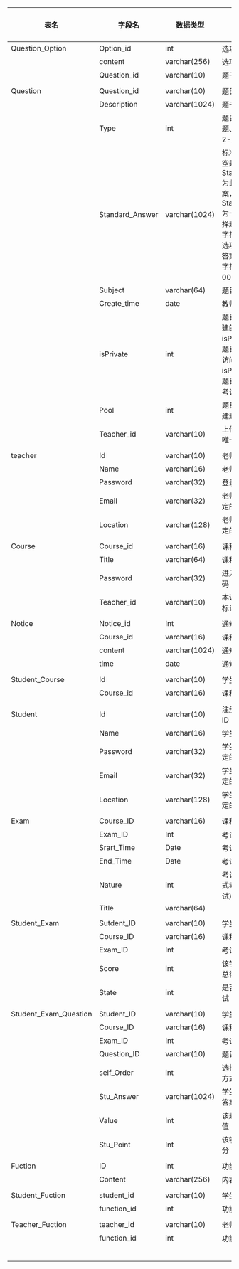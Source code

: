 | 表名                  | 字段名          | 数据类型      | 字段说明                                                                                                                                                                                    | 备注(说明 PK,FK) |
| --------------------- | --------------- | ------------- | ------------------------------------------------------------------------------------------------------------------------------------------------------------------------------------------- | :--------------- |
| Question_Option       | Option_id       | int           | 选项的唯一标识符                                                                                                                                                                            | PK               |
|                       | content         | varchar(256)  | 选项的内容                                                                                                                                                                                  |                  |
|                       | Question_id     | varchar(10)   | 题干的标识符                                                                                                                                                                                | PK FK            |
|                       |                 |               |                                                                                                                                                                                             |                  |
| Question              | Question_id     | varchar(10)   | 题目的标识符                                                                                                                                                                                | PK               |
|                       | Description     | varchar(1024) | 题干                                                                                                                                                                                        |                  |
|                       | Type            | int           | 题目类型（0-选择题、1-填空题、2-大题）                                                                                                                                                      |                  |
|                       | Standard_Answer | varchar(1024) | 标准答案（对于填空题和大题，Standard_Answer 为此题的实际答案，对于选择题，Standard_Answer 为一串能够表现选择题答案的二进制字符串，例如题目选项有 ABCDEF，答案为 CD，则此字符串为 00110000） |                  |
|                       | Subject         | varchar(64)   | 题目附属学科名                                                                                                                                                                              |                  |
|                       | Create_time     | date          | 教师上传题目日期                                                                                                                                                                            |                  |
|                       | isPrivate       | int           | 题目是否为教师创建的私人题库（即 isPrivate 为 0 的题目可供模拟考试访问，而 isPrivate 为 1 的题目仅可以供正式考试访问）                                                                      |                  |
|                       | Pool            | int           | 题目所属的教师创建题库编号                                                                                                                                                                  |                  |
|                       | Teacher_id      | varchar(10)   | 上传此题目的教师唯一标识                                                                                                                                                                    | FK               |
|                       |                 |               |                                                                                                                                                                                             |                  |
| teacher               | Id              | varchar(10)   | 老师的唯一标识符                                                                                                                                                                            | PK               |
|                       | Name            | varchar(16)   | 老师的名字                                                                                                                                                                                  |                  |
|                       | Password        | varchar(32)   | 登录注册的密码                                                                                                                                                                              |                  |
|                       | Email           | varchar(32)   | 老师注册时自己设定的邮箱                                                                                                                                                                    |                  |
|                       | Location        | varchar(128)  | 老师注册时自己设定的住址                                                                                                                                                                    |                  |
|                       |                 |               |                                                                                                                                                                                             |                  |
| Course                | Course_id       | varchar(16)   | 课程的唯一标识符                                                                                                                                                                            | PK               |
|                       | Title           | varchar(64)   | 课程名称                                                                                                                                                                                    |                  |
|                       | Password        | varchar(32)   | 进入课程需要的密码                                                                                                                                                                          |                  |
|                       | Teacher_id      | varchar(10)   | 本课程老师的唯一标识符                                                                                                                                                                      | FK               |
|                       |                 |               |                                                                                                                                                                                             |                  |
| Notice                | Notice_id       | Int           | 通知的唯一标识符                                                                                                                                                                            | PK               |
|                       | Course_id       | varchar(16)   | 课程的唯一标识符                                                                                                                                                                            | PK FK            |
|                       | content         | varchar(1024) | 通知的内容                                                                                                                                                                                  |                  |
|                       | time            | date          | 通知发布的时间                                                                                                                                                                              |                  |
|                       |                 |               |                                                                                                                                                                                             |                  |
| Student_Course        | Id              | varchar(10)   | 学生的唯一标识符                                                                                                                                                                            | PK FK            |
|                       | Course_id       | varchar(16)   | 课程的唯一标识符                                                                                                                                                                            | PK FK            |
|                       |                 |               |                                                                                                                                                                                             |                  |
| Student               | Id              | varchar(10)   | 注册时系统分配的 ID（七位数）                                                                                                                                                               | PK               |
|                       | Name            | varchar(16)   | 学生真实姓名                                                                                                                                                                                |                  |
|                       | Password        | varchar(32)   | 学生注册时自己设定的密码                                                                                                                                                                    |                  |
|                       | Email           | varchar(32)   | 学生注册时自己设定的邮箱                                                                                                                                                                    |                  |
|                       | Location        | varchar(128)  | 学生注册时自己设定的住址                                                                                                                                                                    |                  |
|                       |                 |               |                                                                                                                                                                                             |                  |
| Exam                  | Course_ID       | varchar(16)   | 课程的编号                                                                                                                                                                                  | PK FK            |
|                       | Exam_ID         | Int           | 考试的编号                                                                                                                                                                                  | PK               |
|                       | Srart_Time      | Date          | 考试的开始时间                                                                                                                                                                              |                  |
|                       | End_Time        | Date          | 考试的结束时间                                                                                                                                                                              |                  |
|                       | Nature          | int           | 考试的性质(1-正式考试 0-模拟考试)                                                                                                                                                           |                  |
|                       | Title           | varchar(64)   |                                                                                                                                                                                             |                  |
|                       |                 |               |                                                                                                                                                                                             |                  |
| Student_Exam          | Sutdent_ID      | varchar(10)   | 学生的 ID                                                                                                                                                                                   | PK FK            |
|                       | Course_ID       | varchar(16)   | 课程编号                                                                                                                                                                                    | PK FK            |
|                       | Exam_ID         | Int           | 考试编号                                                                                                                                                                                    | PK FK            |
|                       | Score           | int           | 该学生该次考试的总得分                                                                                                                                                                      |                  |
|                       | State           | int           | 是否参加了该次考试                                                                                                                                                                          |                  |
|                       |                 |               |                                                                                                                                                                                             |                  |
| Student_Exam_Question | Student_ID      | varchar(10)   | 学生的 ID                                                                                                                                                                                   | PK FK            |
|                       | Course_ID       | varchar(16)   | 课程编号                                                                                                                                                                                    | PK FK            |
|                       | Exam_ID         | Int           | 考试编号                                                                                                                                                                                    | PK FK            |
|                       | Question_ID     | varchar(10)   | 题目编号                                                                                                                                                                                    | PK FK            |
|                       | self_Order      | int           | 选择题选项的打乱方式                                                                                                                                                                        |                  |
|                       | Stu_Answer      | varchar(1024) | 学生对该题作出的答案                                                                                                                                                                        |                  |
|                       | Value           | Int           | 该题在试卷中的分值                                                                                                                                                                          |                  |
|                       | Stu_Point       | Int           | 该学生这道题的得分                                                                                                                                                                          |                  |
|                       |                 |               |                                                                                                                                                                                             |                  |
| Fuction               | ID              | int           | 功能编号                                                                                                                                                                                    | PK               |
|                       | Content         | varchar(256)  | 内容描述                                                                                                                                                                                    |                  |
|                       |                 |               |                                                                                                                                                                                             |                  |
| Student_Fuction       | student_id      | varchar(10)   | 学生学号                                                                                                                                                                                    | PK FK            |
|                       | function_id     | int           | 功能编号                                                                                                                                                                                    | PK FK            |
|                       |                 |               |                                                                                                                                                                                             |                  |
| Teacher_Fuction       | teacher_id      | varchar(10)   | 老师编号                                                                                                                                                                                    | PK FK            |
|                       | function_id     | int           | 功能编号                                                                                                                                                                                    | PK FK            |
|                       |                 |               |                                                                                                                                                                                             |                  |
|                       |                 |               |                                                                                                                                                                                             |                  |
|                       |                 |               |                                                                                                                                                                                             |                  |
|                       |                 |               |                                                                                                                                                                                             |                  |
|                       |                 |               |                                                                                                                                                                                             |                  |
|                       |                 |               |                                                                                                                                                                                             |                  |
